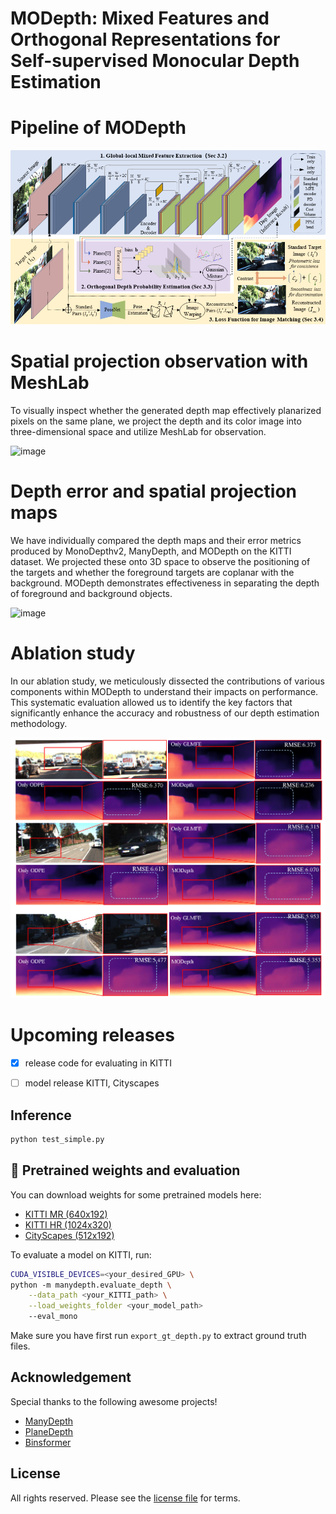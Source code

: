 # MODepth: Mixed Features and Orthogonal Representations for Self-supervised Monocular Depth Estimation



# Pipeline of MODepth



![image](./assests/pipline.png)

#  Spatial projection observation with MeshLab

To visually inspect whether the generated depth map effectively planarized pixels on the same plane, we project the depth and its color image into three-dimensional space and utilize MeshLab for observation.

![image](./assests/meshlab.gif)

# Depth error and spatial projection maps

We have individually compared the depth maps and their error metrics produced by MonoDepthv2, ManyDepth, and MODepth on the KITTI dataset. We projected these onto 3D space to observe the positioning of the targets and whether the foreground targets are coplanar with the background. MODepth demonstrates effectiveness in separating the depth of foreground and background objects.

![image](./assests/error.png)

# Ablation study

In our ablation study, we meticulously dissected the contributions of various components within MODepth to understand their impacts on performance. This systematic evaluation allowed us to identify the key factors that significantly enhance the accuracy and robustness of our depth estimation methodology.

![image](./assests/abla.png)

# Upcoming releases

- [x] release code for evaluating in KITTI

- [ ] model release KITTI, Cityscapes

## Inference

```bash
python test_simple.py 
```



## 💾 Pretrained weights and evaluation

You can download weights for some pretrained models here:

* [KITTI MR (640x192)](https://drive.google.com/file/d/1IfveSOMBLO1lv7hsaCe_fxMTXG4wsxsL/view?usp=sharing)
* [KITTI HR (1024x320)]()
* [CityScapes (512x192)]()

To evaluate a model on KITTI, run:

```bash
CUDA_VISIBLE_DEVICES=<your_desired_GPU> \
python -m manydepth.evaluate_depth \
    --data_path <your_KITTI_path> \
    --load_weights_folder <your_model_path>
    --eval_mono
```

Make sure you have first run `export_gt_depth.py` to extract ground truth files.

## Acknowledgement

Special thanks to the following awesome projects!

- [ManyDepth](https://github.com/nianticlabs/manydepth)
- [PlaneDepth](https://github.com/svip-lab/PlaneDepth)
- [Binsformer](https://github.com/zhyever/Monocular-Depth-Estimation-Toolbox)

##  License


All rights reserved. Please see the [license file](LICENSE) for terms.
